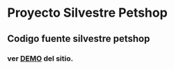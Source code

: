 # Proyecto Silvestre Petshop

## Codigo fuente silvestre petshop

### ver [DEMO](https://talysj.github.io/silvestre-petshop/) del sitio.
